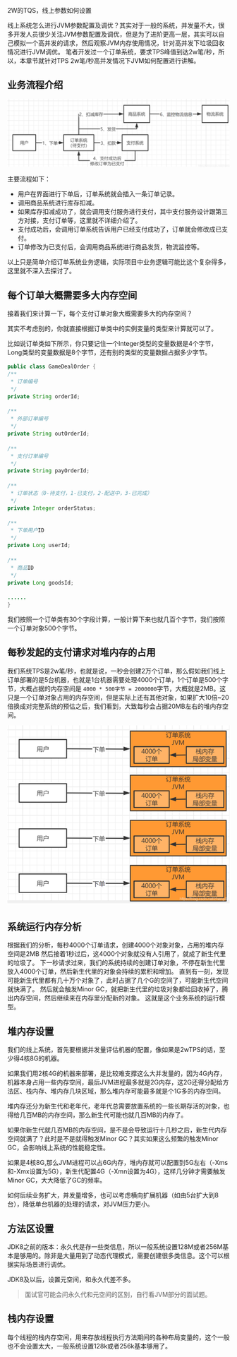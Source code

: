 2W的TQS，线上参数如何设置

线上系统怎么进行JVM参数配置及调优？其实对于一般的系统，并发量不大，很多开发人员很少关注JVM参数配置及调优，但是为了进阶更高一层，其实可以自己模拟一个高并发的请求，然后观察JVM内存使用情况，针对高并发下垃圾回收情况进行JVM调优。
笔者开发过一个订单系统，要求TPS峰值到达2w笔/秒，所以，本章节就针对TPS 2w笔/秒高并发情况下JVM如何配置进行讲解。

## 业务流程介绍

![1662464166703](1662464166703.png)

主要流程如下：

- 用户在界面进行下单后，订单系统就会插入一条订单记录。
- 调用商品系统进行库存扣减。
- 如果库存扣减成功了，就会调用支付服务进行支付，其中支付服务设计跟第三方对接，支付订单等，这里就不详细介绍了。
- 支付成功后，会调用订单系统告诉用户已经支付成功了，订单就会修改成已支付。
- 订单修改为已支付后，会调用商品系统进行商品发货，物流监控等。

以上只是简单介绍订单系统业务逻辑，实际项目中业务逻辑可能比这个复杂得多，这里就不深入去探讨了。

## 每个订单大概需要多大内存空间

接着我们来计算一下，每个支付订单对象大概需要多大的内存空间？

其实不考虑别的，你就直接根据订单类中的实例变量的类型来计算就可以了。

比如说订单类如下所示，你只要记住一个Integer类型的变量数据是4个字节，Long类型的变量数据是8个字节，还有别的类型的变量数据占据多少字节。

```java
public class GameDealOrder {
/**
 * 订单编号
 */
private String orderId;

/**
 * 外部订单编号
 */
private String outOrderId;

/**
 * 支付订单编号
 */
private String payOrderId;

/**
 * 订单状态（0-待支付，1-已支付，2-配送中，3-已完成）
 */
private Integer orderStatus;

/**
 * 下单用户ID
 */
private Long userId;

/**
 * 商品ID
 */
private Long goodsId;

......
}
```
我们按照一个订单类有30个字段计算，一般计算下来也就几百个字节，我们按照一个订单对象500个字节。

## 每秒发起的支付请求对堆内存的占用

我们系统TPS是2w笔/秒，也就是说，一秒会创建2万个订单，那么假如我们线上订单部署的是5台机器，也就是1台机器需要处理4000个订单，1个订单是500个字节，大概占据的内存空间是 `4000 * 500字节 = 2000000`字节，大概就是2MB。这只是一个订单对象占用的内存空间，但是实际上还有其他对象，如果扩大10倍~20倍换成对完整系统的预估之后，我们看到，大致每秒会占据20MB左右的堆内存空间。

![1662463988695](1662463988695.png)

## 系统运行内存分析

根据我们的分析，每秒4000个订单请求，创建4000个对象对象，占用的堆内存空间是2MB
然后接着1秒过后，这4000个对象就没有人引用了，就成了新生代里的垃圾了。
下一秒请求过来，我们的系统持续的创建订单对象，不停在新生代里放入4000个订单，然后新生代里的对象会持续的累积和增加。
直到有一刻，发现可能新生代里都有几十万个对象了，此时占据了几个G的空间了，可能新生代空间就快满了。
然后就会触发Minor GC，就把新生代里的垃圾对象都给回收掉了，腾出内存空间，然后继续来在内存里分配新的对象。
这就是这个业务系统的运行模型。

## 堆内存设置

我们的线上系统，首先要根据并发量评估机器的配置，像如果是2wTPS的话，至少得4核8G的机器。

如果我们用2核4G的机器来部署，是比较难支撑这么大并发量的，因为4G内存，机器本身占用一些内存空间，最后JVM进程最多就是2G内存，这2G还得分配给方法区、栈内存、堆内存几块区域，那么堆内存可能最多就是个1G多的内存空间。

堆内存还分为新生代和老年代，老年代总需要放置系统的一些长期存活的对象，也得给几百MB的内存空间，那么新生代可能也就几百MB的内存了。

如果你新生代就几百MB的内存空间，是不是会导致运行十几秒之后，新生代内存空间就满了？此时是不是就得触发Minor GC？其实如果这么频繁的触发Minor GC，会影响线上系统的性能稳定性。

如果是4核8G,那么JVM进程可以占6G内存，堆内存就可以配置到5G左右（-Xms和-Xmx设置为5G），新生代配置4G（-Xmn设置为4G），这样几分钟才需要触发Minor GC，大大降低了GC的频率。

如何后续业务扩大，并发量增多，也可以考虑横向扩展机器（如由5台扩大到8台），降低单台机器的处理的请求，对JVM压力更小。

## 方法区设置

JDK8之前的版本：永久代是存一些类信息，所以一般系统设置128M或者256M基本是够用的。除非是大量用到了动态代理模式，需要创建很多类信息。这个可以根据实际场景进行调优。

JDK8及以后，设置元空间，和永久代差不多。

> 面试官可能会问永久代和元空间的区别，自行看JVM部分的面试题。

## 栈内存设置

每个线程的栈内存空间，用来存放线程执行方法期间的各种布局变量的，这个一般也不会设置太大，一般系统设置128k或者256k基本够用了。